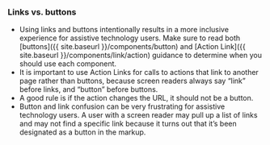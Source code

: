 ### Links vs. buttons

- Using links and buttons intentionally results in a more inclusive experience for assistive technology users. Make sure to read both [buttons]({{ site.baseurl }}/components/button) and [Action Link]({{ site.baseurl }}/components/link/action) guidance to determine when you should use each component.
- It is important to use Action Links for calls to actions that link to another page rather than buttons, because screen readers always say “link” before links, and “button” before buttons. 
- A good rule is if the action changes the URL, it should not be a button.
- Button and link confusion can be very frustrating for assistive technology users. A user with a screen reader may pull up a list of links and may not find a specific link because it turns out that it’s been designated as a button in the markup.
